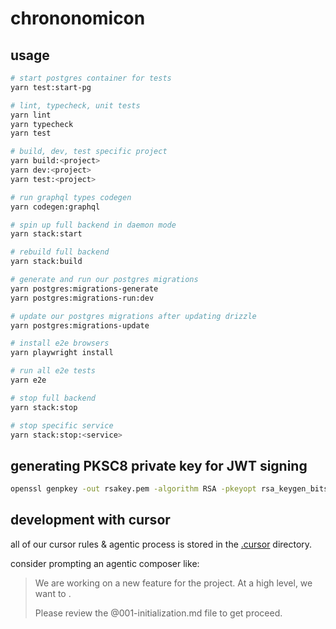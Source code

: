# chrononomicon

## usage

```sh
# start postgres container for tests
yarn test:start-pg

# lint, typecheck, unit tests
yarn lint
yarn typecheck
yarn test

# build, dev, test specific project
yarn build:<project>
yarn dev:<project>
yarn test:<project>

# run graphql types codegen
yarn codegen:graphql

# spin up full backend in daemon mode
yarn stack:start

# rebuild full backend
yarn stack:build

# generate and run our postgres migrations
yarn postgres:migrations-generate
yarn postgres:migrations-run:dev

# update our postgres migrations after updating drizzle
yarn postgres:migrations-update

# install e2e browsers
yarn playwright install

# run all e2e tests
yarn e2e

# stop full backend
yarn stack:stop

# stop specific service
yarn stack:stop:<service>
```

## generating PKSC8 private key for JWT signing

```sh
openssl genpkey -out rsakey.pem -algorithm RSA -pkeyopt rsa_keygen_bits:2048
```

## development with cursor

all of our cursor rules & agentic process is stored in the [.cursor](.cursor) directory.

consider prompting an agentic composer like:

> We are working on a new feature for the <project-name> project.
> At a high level, we want to <describe-feature>.
>
> Please review the @001-initialization.md file to get proceed.
